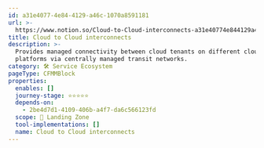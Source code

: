 ```yaml
---
id: a31e4077-4e84-4129-a46c-1070a8591181
url: >-
  https://www.notion.so/Cloud-to-Cloud-interconnects-a31e40774e844129a46c1070a8591181
title: Cloud to Cloud interconnects
description: >-
  Provides managed connectivity between cloud tenants on different cloud
  platforms via centrally managed transit networks. 
category: 🛠 Service Ecosystem
pageType: CFMMBlock
properties:
  enables: []
  journey-stage: ⭐️⭐️⭐️⭐️⭐️
  depends-on:
    - 2be4d7d1-4109-406b-a4f7-da6c566123fd
  scope: 🛬 Landing Zone
  tool-implementations: []
  name: Cloud to Cloud interconnects
---
```


